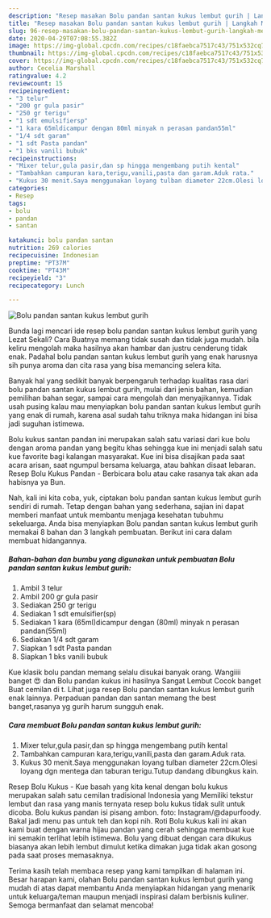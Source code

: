 ```yaml
---
description: "Resep masakan Bolu pandan santan kukus lembut gurih | Langkah Membuat Bolu pandan santan kukus lembut gurih Yang Mudah Dan Praktis"
title: "Resep masakan Bolu pandan santan kukus lembut gurih | Langkah Membuat Bolu pandan santan kukus lembut gurih Yang Mudah Dan Praktis"
slug: 96-resep-masakan-bolu-pandan-santan-kukus-lembut-gurih-langkah-membuat-bolu-pandan-santan-kukus-lembut-gurih-yang-mudah-dan-praktis
date: 2020-04-29T07:08:55.382Z
image: https://img-global.cpcdn.com/recipes/c18faebca7517c43/751x532cq70/bolu-pandan-santan-kukus-lembut-gurih-foto-resep-utama.jpg
thumbnail: https://img-global.cpcdn.com/recipes/c18faebca7517c43/751x532cq70/bolu-pandan-santan-kukus-lembut-gurih-foto-resep-utama.jpg
cover: https://img-global.cpcdn.com/recipes/c18faebca7517c43/751x532cq70/bolu-pandan-santan-kukus-lembut-gurih-foto-resep-utama.jpg
author: Cecelia Marshall
ratingvalue: 4.2
reviewcount: 15
recipeingredient:
- "3 telur"
- "200 gr gula pasir"
- "250 gr terigu"
- "1 sdt emulsifiersp"
- "1 kara 65mldicampur dengan 80ml minyak n perasan pandan55ml"
- "1/4 sdt garam"
- "1 sdt Pasta pandan"
- "1 bks vanili bubuk"
recipeinstructions:
- "Mixer telur,gula pasir,dan sp hingga mengembang putih kental"
- "Tambahkan campuran kara,terigu,vanili,pasta dan garam.Aduk rata."
- "Kukus 30 menit.Saya menggunakan loyang tulban diameter 22cm.Olesi loyang dgn mentega dan taburan terigu.Tutup dandang dibungkus kain."
categories:
- Resep
tags:
- bolu
- pandan
- santan

katakunci: bolu pandan santan 
nutrition: 269 calories
recipecuisine: Indonesian
preptime: "PT37M"
cooktime: "PT43M"
recipeyield: "3"
recipecategory: Lunch

---
```



![Bolu pandan santan kukus lembut gurih](https://img-global.cpcdn.com/recipes/c18faebca7517c43/751x532cq70/bolu-pandan-santan-kukus-lembut-gurih-foto-resep-utama.jpg)

Bunda lagi mencari ide resep bolu pandan santan kukus lembut gurih yang Lezat Sekali? Cara Buatnya memang tidak susah dan tidak juga mudah. bila keliru mengolah maka hasilnya akan hambar dan justru cenderung tidak enak. Padahal bolu pandan santan kukus lembut gurih yang enak harusnya sih punya aroma dan cita rasa yang bisa memancing selera kita.

Banyak hal yang sedikit banyak berpengaruh terhadap kualitas rasa dari bolu pandan santan kukus lembut gurih, mulai dari jenis bahan, kemudian pemilihan bahan segar, sampai cara mengolah dan menyajikannya. Tidak usah pusing kalau mau menyiapkan bolu pandan santan kukus lembut gurih yang enak di rumah, karena asal sudah tahu triknya maka hidangan ini bisa jadi suguhan istimewa.

Bolu kukus santan pandan ini merupakan salah satu variasi dari kue bolu dengan aroma pandan yang begitu khas sehingga kue ini menjadi salah satu kue favorite bagi kalangan masyarakat. Kue ini bisa disajikan pada saat acara arisan, saat ngumpul bersama keluarga, atau bahkan disaat lebaran. Resep Bolu Kukus Pandan - Berbicara bolu atau cake rasanya tak akan ada habisnya ya Bun.


Nah, kali ini kita coba, yuk, ciptakan bolu pandan santan kukus lembut gurih sendiri di rumah. Tetap dengan bahan yang sederhana, sajian ini dapat memberi manfaat untuk membantu menjaga kesehatan tubuhmu sekeluarga. Anda bisa menyiapkan Bolu pandan santan kukus lembut gurih memakai 8 bahan dan 3 langkah pembuatan. Berikut ini cara dalam membuat hidangannya.

<!--inarticleads1-->

##### Bahan-bahan dan bumbu yang digunakan untuk pembuatan Bolu pandan santan kukus lembut gurih:

1. Ambil 3 telur
1. Ambil 200 gr gula pasir
1. Sediakan 250 gr terigu
1. Sediakan 1 sdt emulsifier(sp)
1. Sediakan 1 kara (65ml)dicampur dengan (80ml) minyak n perasan pandan(55ml)
1. Sediakan 1/4 sdt garam
1. Siapkan 1 sdt Pasta pandan
1. Siapkan 1 bks vanili bubuk


Kue klasik bolu pandan memang selalu disukai banyak orang. Wangiiii banget 😍 dan Bolu pandan kukus ini hasilnya Sangat Lembut Cocok banget Buat cemilan di t. Lihat juga resep Bolu pandan santan kukus lembut gurih enak lainnya. Perpaduan pandan dan santan memang the best banget,rasanya yg gurih harum sungguh enak. 

<!--inarticleads2-->

##### Cara membuat Bolu pandan santan kukus lembut gurih:

1. Mixer telur,gula pasir,dan sp hingga mengembang putih kental
1. Tambahkan campuran kara,terigu,vanili,pasta dan garam.Aduk rata.
1. Kukus 30 menit.Saya menggunakan loyang tulban diameter 22cm.Olesi loyang dgn mentega dan taburan terigu.Tutup dandang dibungkus kain.


Resep Bolu Kukus - Kue basah yang kita kenal dengan bolu kukus merupakan salah satu cemilan tradisional Indonesia yang Memiliki tekstur lembut dan rasa yang manis ternyata resep bolu kukus tidak sulit untuk dicoba. Bolu kukus pandan isi pisang ambon. foto: Instagram/@dapurfoody. Bakal jadi menu pas untuk teh dan kopi nih. Roti Bolu kukus kali ini akan kami buat dengan warna hijau pandan yang cerah sehingga membuat kue ini semakin terlihat lebih istimewa. Bolu yang dibuat dengan cara dikukus biasanya akan lebih lembut dimulut ketika dimakan juga tidak akan gosong pada saat proses memasaknya. 

Terima kasih telah membaca resep yang kami tampilkan di halaman ini. Besar harapan kami, olahan Bolu pandan santan kukus lembut gurih yang mudah di atas dapat membantu Anda menyiapkan hidangan yang menarik untuk keluarga/teman maupun menjadi inspirasi dalam berbisnis kuliner. Semoga bermanfaat dan selamat mencoba!
